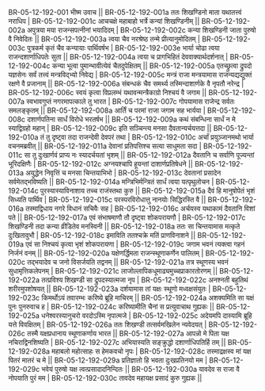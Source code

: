 BR-05-12-192-001  	भीष्म उवाच ||
BR-05-12-192-001a	ततः शिखण्डिनो माता यथातत्त्वं नराधिप |
BR-05-12-192-001c	आचचक्षे महाबाहो भर्त्रे कन्यां शिखण्डिनीम् ||
BR-05-12-192-002a	अपुत्रया मया राजन्सपत्नीनां भयादिदम् |
BR-05-12-192-002c      	कन्या शिखण्डिनी जाता पुरुषो वै निवेदितः ||
BR-05-12-192-003a	त्वया चैव नरश्रेष्ठ तन्मे प्रीत्यानुमोदितम् |
BR-05-12-192-003c	पुत्रकर्म कृतं चैव कन्यायाः पार्थिवर्षभ |
BR-05-12-192-003e 	भार्या चोढा त्वया राजन्दशार्णाधिपतेः सुता ||
BR-05-12-192-004a	त्वया च प्रागभिहितं देववाक्यार्थदर्शनात् |
BR-05-12-192-004c	कन्या भूत्वा पुमान्भावीत्येवं चैतदुपेक्षितम् ||
BR-05-12-192-005a	एतच्छ्रुत्वा द्रुपदो यज्ञसेनः सर्वं तत्त्वं मन्त्रविद्भ्यो निवेद्य |
BR-05-12-192-005c	मन्त्रं राजा मन्त्रयामास राजन्यद्यद्युक्तं रक्षणे वै प्रजानाम् ||
BR-05-12-192-006a	संबन्धकं चैव समर्थ्य तस्मिन्दाशार्णके वै नृपतौ नरेन्द्र |
BR-05-12-192-006c	स्वयं कृत्वा विप्रलम्भं यथावन्मन्त्रैकाग्रो निश्चयं वै जगाम ||
BR-05-12-192-007a	स्वभावगुप्तं नगरमापत्काले तु भारत |
BR-05-12-192-007c	गोपयामास राजेन्द्र सर्वतः समलङ्कृतम् ||
BR-05-12-192-008a	आर्तिं च परमां राजा जगाम सह भार्यया |
BR-05-12-192-008c	दशार्णपतिना सार्धं विरोधे भरतर्षभ ||
BR-05-12-192-009a	कथं संबन्धिना सार्धं न मे स्याद्विग्रहो महान् |
BR-05-12-192-009c	इति सञ्चिन्त्य मनसा दैवतान्यर्चयत्तदा ||
BR-05-12-192-010a	तं तु दृष्ट्वा तदा राजन्देवी देवपरं तथा |
BR-05-12-192-010c	अर्चां प्रयुञ्जानमथो भार्या वचनमब्रवीत् ||
BR-05-12-192-011a	देवानां प्रतिपत्तिश्च सत्या साधुमता सदा |
BR-05-12-192-011c	सा तु दुःखार्णवं प्राप्य नः स्यादर्चयतां भृशम् ||
BR-05-12-192-012a	दैवतानि च सर्वाणि पूज्यन्तां भूरिदक्षिणैः |
BR-05-12-192-012c	अग्नयश्चापि हूयन्तां दाशार्णप्रतिषेधने ||
BR-05-12-192-013a	अयुद्धेन निवृत्तिं च मनसा चिन्तयाभिभो |
BR-05-12-192-013c	देवतानां प्रसादेन सर्वमेतद्भविष्यति ||
BR-05-12-192-014a	मन्त्रिभिर्मन्त्रितं सार्धं त्वया यत्पृथुलोचन |
BR-05-12-192-014c	पुरस्यास्याविनाशाय तच्च राजंस्तथा कुरु ||
BR-05-12-192-015a	दैवं हि मानुषोपेतं भृशं सिध्यति पार्थिव |
BR-05-12-192-015c	परस्परविरोधात्तु नानयोः सिद्धिरस्ति वै ||
BR-05-12-192-016a	तस्माद्विधाय नगरे विधानं सचिवैः सह |
BR-05-12-192-016c	अर्चयस्व यथाकामं दैवतानि विशां पते ||
BR-05-12-192-017a	एवं संभाषमाणौ तौ दृष्ट्वा शोकपरायणौ |
BR-05-12-192-017c	शिखण्डिनी तदा कन्या व्रीडितेव मनस्विनी ||
BR-05-12-192-018a	ततः सा चिन्तयामास मत्कृते दुःखितावुभौ |
BR-05-12-192-018c	इमाविति ततश्चक्रे मतिं प्राणविनाशने ||
BR-05-12-192-019a	एवं सा निश्चयं कृत्वा भृशं शोकपरायणा |
BR-05-12-192-019c	जगाम भवनं त्यक्त्वा गहनं निर्जनं वनम् ||
BR-05-12-192-020a	यक्षेणर्द्धिमता राजन्स्थूणाकर्णेन पालितम् |
BR-05-12-192-020c	तद्भयादेव च जनो विसर्जयति तद्वनम् ||
BR-05-12-192-021a	तत्र स्थूणस्य भवनं सुधामृत्तिकलेपनम् |
BR-05-12-192-021c	लाजोल्लापिकधूमाढ्यमुच्चप्राकारतोरणम् ||
BR-05-12-192-022a	तत्प्रविश्य शिखण्डी सा द्रुपदस्यात्मजा नृप |
BR-05-12-192-022c	अनश्नती बहुतिथं शरीरमुपशोषयत् ||
BR-05-12-192-023a	दर्शयामास तां यक्षः स्थूणो मध्वक्षसंयुतः |
BR-05-12-192-023c	किमर्थोऽयं तवारम्भः करिष्ये ब्रूहि माचिरम् ||
BR-05-12-192-024a	अशक्यमिति सा यक्षं पुनः पुनरुवाच ह |
BR-05-12-192-024c	करिष्यामीति चैनां स प्रत्युवाचाथ गुह्यकः ||
BR-05-12-192-025a	धनेश्वरस्यानुचरो वरदोऽस्मि नृपात्मजे |
BR-05-12-192-025c	अदेयमपि दास्यामि ब्रूहि यत्ते विवक्षितम् |
BR-05-12-192-026a	ततः शिखण्डी तत्सर्वमखिलेन न्यवेदयत् |
BR-05-12-192-026c	तस्मै यक्षप्रधानाय स्थूणाकर्णाय भारत ||
BR-05-12-192-027a	आपन्नो मे पिता यक्ष नचिराद्विनशिष्यति |
BR-05-12-192-027c	अभियास्यति सङ्क्रुद्धो दशार्णाधिपतिर्हि तम् ||
BR-05-12-192-028a	महाबलो महोत्साहः स हेमकवचो नृपः |
BR-05-12-192-028c	तस्माद्रक्षस्व मां यक्ष पितरं मातरं च मे ||
BR-05-12-192-029a	प्रतिज्ञातो हि भवता दुःखप्रतिनयो मम |
BR-05-12-192-029c	भवेयं पुरुषो यक्ष त्वत्प्रसादादनिन्दितः ||
BR-05-12-192-030a	यावदेव स राजा वै नोपयाति पुरं मम |
BR-05-12-192-030c	तावदेव महायक्ष प्रसादं कुरु गुह्यक ||
